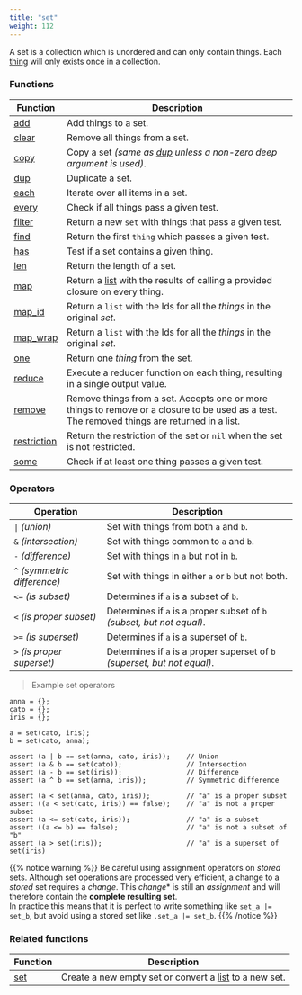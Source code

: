 ```yaml
---
title: "set"
weight: 112
---
```


A set is a collection which is unordered and can only contain things.
Each [thing](../thing) will only exists once in a collection.

### Functions

Function | Description
------ | -----------
[add](./add) | Add things to a set.
[clear](./clear) | Remove all things from a set.
[copy](./copy) | Copy a set *(same as [dup](./dup) unless a non-zero deep argument is used)*.
[dup](./dup) | Duplicate a set.
[each](./each) | Iterate over all items in a set.
[every](./every) | Check if all things pass a given test.
[filter](./filter) | Return a new `set` with things that pass a given test.
[find](./find) | Return the first `thing` which passes a given test.
[has](./has) | Test if a set contains a given thing.
[len](./len) | Return the length of a set.
[map](./map) | Return a [list](../list) with the results of calling a provided closure on every thing.
[map_id](./map_id) | Return a `list` with the Ids for all the *things* in the original *set*.
[map_wrap](./map_wrap) | Return a `list` with the Ids for all the *things* in the original *set*.
[one](./one) | Return one _thing_ from the set.
[reduce](./reduce) | Execute a reducer function on each thing, resulting in a single output value.
[remove](./remove) | Remove things from a set. Accepts one or more things to remove or a closure to be used as a test. The removed things are returned in a list.
[restriction](./restriction) | Return the restriction of the set or `nil` when the set is not restricted.
[some](./some) | Check if at least one thing passes a given test.

### Operators

Operation | Description
--------- | -----------
`\|` *(union)* | Set with things from both `a` and `b`.
`&` *(intersection)* | Set with things common to `a` and `b`.
`-` *(difference)* | Set with things in `a` but not in `b`.
`^` *(symmetric difference)* | Set with things in either `a` or `b` but not both.
`<=` *(is subset)* | Determines if `a` is a subset of `b`.
`<` *(is proper subset)* | Determines if `a` is a proper subset of `b` _(subset, but not equal)_.
`>=` *(is superset)* | Determines if `a` is a superset of `b`.
`>` *(is proper superset)* | Determines if `a` is a proper superset of `b` _(superset, but not equal)_.

> Example set operators

```thingsdb,should_pass
anna = {};
cato = {};
iris = {};

a = set(cato, iris);
b = set(cato, anna);

assert (a | b == set(anna, cato, iris));    // Union
assert (a & b == set(cato));                // Intersection
assert (a - b == set(iris));                // Difference
assert (a ^ b == set(anna, iris));          // Symmetric difference

assert (a < set(anna, cato, iris));         // "a" is a proper subset
assert ((a < set(cato, iris)) == false);    // "a" is not a proper subset
assert (a <= set(cato, iris));              // "a" is a subset
assert ((a <= b) == false);                 // "a" is not a subset of "b"
assert (a > set(iris));                     // "a" is a superset of set(iris)

```

{{% notice warning %}}
Be careful using assignment operators on *stored* sets. Although set operations are processed very efficient, a change to a *stored* set requires a *change*. This *change** is still an *assignment* and
will therefore contain the **complete resulting set**. \
In practice this means that it is perfect to write something like `set_a |= set_b`, but avoid using a stored set like `.set_a |= set_b`.
{{% /notice %}}

### Related functions

Function | Description
------ | -----------
[set](../../collection-api/set) | Create a new empty set or convert a [list](../list) to a new set.
